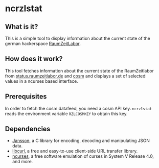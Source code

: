 ncrzlstat
=========

What is it?
-----------

This is a simple tool to display information about the current state of the
german hackerspace [RaumZeitLabor](https://raumzeitlabor.de/).

How does it work?
-----------------

This tool fetches information about the current state of the RaumZeitlabor from
[status.raumzeitlabor.de](http://status.raumzeitlabor.de/) and
[cosm](https://cosm.com/feeds/42055) and displays a set of selected values in a
ncurses based interface.

Prerequisites
-------------

In order to fetch the cosm datafeed, you need a cosm API key. `ncrzlstat` reads
the environment variable `RZLCOSMKEY` to obtain this key.

Dependencies
------------

 * [Jansson](http://www.digip.org/jansson/), a C library for encoding, decoding
   and manipulating JSON data.
 * [libcurl](http://curl.haxx.se/libcurl/), a free and easy-to-use client-side
   URL transfer library.
 * [ncurses](http://invisible-island.net/ncurses/ncurses.html), a free software
   emulation of curses in System V Release 4.0, and more.

